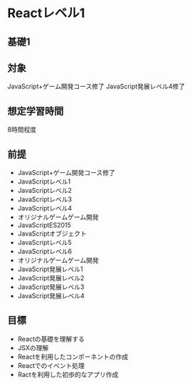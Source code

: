 # Reactレベル1
## 基礎1

## 対象
JavaScript+ゲーム開発コース修了
JavaScript発展レベル4修了

## 想定学習時間
8時間程度

## 前提
* JavaScript+ゲーム開発コース修了
* JavaScriptレベル1
* JavaScriptレベル2
* JavaScriptレベル3
* JavaScriptレベル4
* オリジナルゲームゲーム開発
* JavaScriptES2015
* JavaScriptオブジェクト
* JavaScriptレベル5
* JavaScriptレベル6
* オリジナルゲームゲーム開発
* JavaScript発展レベル1
* JavaScript発展レベル2
* JavaScript発展レベル3
* JavaScript発展レベル4

## 目標
* Reactの基礎を理解する
* JSXの理解
* Reactを利用したコンポーネントの作成
* Reactでのイベント処理
* Ractを利用した初歩的なアプリ作成
